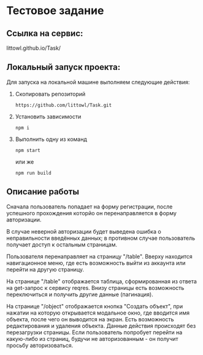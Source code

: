 # Тестовое задание
## Ссылка на сервис:
littowl.github.io/Task/
## Локальный запуск проекта:
Для запуска на локальной машине выполняем следующие действия:
1. Cкопировать репозиторий

   `https://github.com/littowl/Task.git`
  
2. Установить зависимости 

   `npm i` 
  
3. Выполнить одну из команд

   `npm start`
  
    или же

   `npm run build`
## Описание работы
Сначала пользователь попадает на форму регистрации, после успешного прохождения которйо он перенаправляется в форму авторизации.

В случае неверной авторизации будет выведена ошибка о неправильности введённых данных; в противном случае пользователь получает доступ к остальным страницам.

Пользователя перенаправляет на страницу "/table". Вверху находится навигационное меню, где есть возможность выйти из аккаунта или перейти на другую страницу.

На странице "/table" отображается таблица, сформированная из ответа на get-запрос к сервису reqres. Внизу страницы есть возможность переключиться и получить другие данные (пагинация).

На странице "/object" отображается кнопка "Создать объект", при нажатии на которую открывается модальное окно, где вводится имя объекта, после чего он выводится на экран. Есть возможность редактирования и удаления объекта. Данные действия происходят без перезагрузки страницы.
Если пользователь попробует перейти на какую-либо из страниц, будучи не авторизованным - он получит просьбу авторизоваться.
